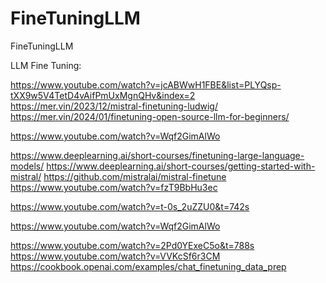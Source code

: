 # FineTuningLLM
FineTuningLLM


LLM Fine Tuning:

https://www.youtube.com/watch?v=jcABWwH1FBE&list=PLYQsp-tXX9w5V4TetD4vAifPmUxMgnQHv&index=2
https://mer.vin/2023/12/mistral-finetuning-ludwig/
https://mer.vin/2024/01/finetuning-open-source-llm-for-beginners/

https://www.youtube.com/watch?v=Wqf2GimAlWo

https://www.deeplearning.ai/short-courses/finetuning-large-language-models/
https://www.deeplearning.ai/short-courses/getting-started-with-mistral/
https://github.com/mistralai/mistral-finetune
https://www.youtube.com/watch?v=fzT9BbHu3ec

https://www.youtube.com/watch?v=t-0s_2uZZU0&t=742s

https://www.youtube.com/watch?v=Wqf2GimAlWo

https://www.youtube.com/watch?v=2Pd0YExeC5o&t=788s
https://www.youtube.com/watch?v=VVKcSf6r3CM
https://cookbook.openai.com/examples/chat_finetuning_data_prep
